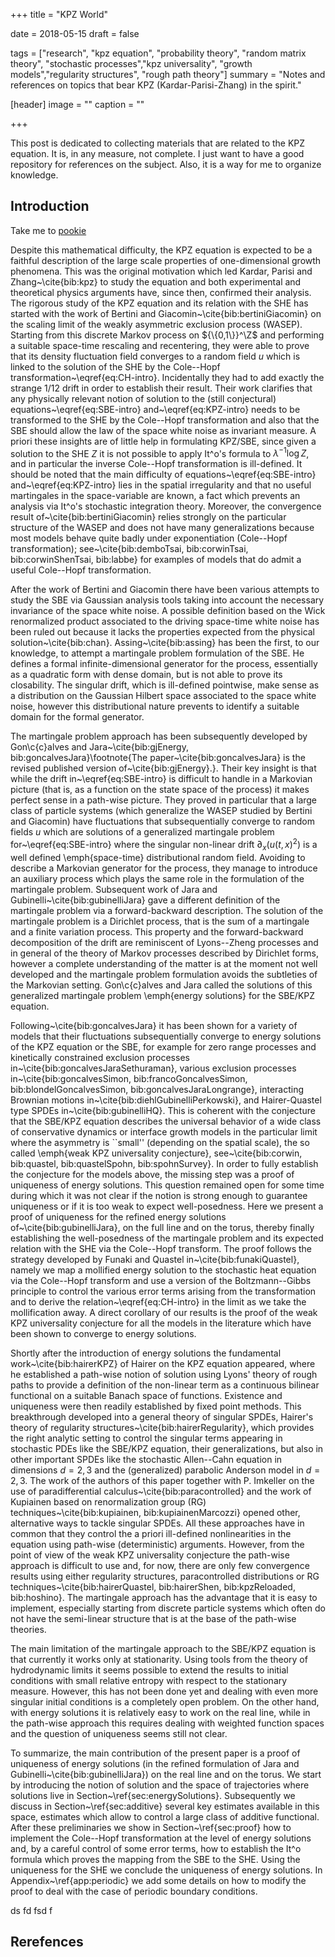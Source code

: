 +++
title = "KPZ World"

date = 2018-05-15
draft = false

tags = ["research", "kpz equation", "probability theory", "random matrix theory", "stochastic processes","kpz universality", "growth models","regularity structures", "rough path theory"]
summary = "Notes and references on topics that bear KPZ (Kardar-Parisi-Zhang) in the spirit."

[header]
image = ""
caption = ""

+++

This post is dedicated to collecting materials that are related to the KPZ equation. It is, in any measure, not complete. I just want to have a good repository for references on the subject. Also, it is a way for me to organize knowledge. 

## Introduction

Take me to [pookie](#pookie)




Despite this mathematical difficulty, the KPZ equation is expected to be a faithful description of the large scale properties of one-dimensional growth phenomena. This was the original motivation which led Kardar, Parisi and Zhang~\cite{bib:kpz} to study the equation and both experimental and theoretical physics arguments have, since then, confirmed their analysis. The rigorous study of the KPZ equation and its relation with the SHE has started with the work of Bertini and Giacomin~\cite{bib:bertiniGiacomin} on the scaling limit of the weakly asymmetric exclusion process (WASEP). Starting from this discrete Markov process on ${\{0,1\}}^\Z$ and performing a suitable space-time rescaling and recentering, they were able to prove that its density fluctuation field converges to a random field $u$ which is linked to the solution of the SHE by the Cole--Hopf transformation~\eqref{eq:CH-intro}. Incidentally they had to add exactly the strange $1/12$ drift in order to establish their result. Their work clarifies that any physically relevant notion of solution to the (still conjectural) equations~\eqref{eq:SBE-intro} and~\eqref{eq:KPZ-intro} needs to be transformed to the SHE by the Cole--Hopf transformation and also that the SBE should allow the law of the space white noise as invariant measure. A priori these insights are of little help in formulating KPZ/SBE, since given a solution to the SHE $Z$ it is not possible to apply It\^o's formula to $\lambda^{-1} \log Z$, and in particular the inverse Cole--Hopf transformation is ill-defined. It should be noted that the main difficulty of equations~\eqref{eq:SBE-intro} and~\eqref{eq:KPZ-intro} lies in the spatial irregularity and that no useful martingales in the space-variable are known, a fact which prevents an analysis via It\^o's stochastic integration theory. Moreover, the convergence result of~\cite{bib:bertiniGiacomin} relies strongly on the particular structure of the WASEP and does not  have many generalizations because most models behave quite badly under exponentiation (Cole--Hopf transformation); see~\cite{bib:demboTsai, bib:corwinTsai, bib:corwinShenTsai, bib:labbe} for examples of models that do admit a useful Cole--Hopf transformation.

After the work of Bertini and Giacomin there have been various attempts to study the SBE via Gaussian analysis tools taking into account the necessary invariance of the space white noise. A possible definition based on the Wick renormalized product associated to the driving space-time white noise has been ruled out because it lacks the properties expected from the physical solution~\cite{bib:chan}. Assing~\cite{bib:assing} has been the first, to our knowledge, to attempt a martingale problem formulation of the SBE. He defines a formal infinite-dimensional generator for the process, essentially as a quadratic form with dense domain, but is not able to prove its closability. The singular drift, which is ill-defined pointwise, make sense as a distribution on the Gaussian Hilbert space associated to the space white noise, however this distributional nature prevents to identify a suitable domain for the formal generator.

The martingale problem approach has been subsequently developed by Gon\c{c}alves and Jara~\cite{bib:gjEnergy, bib:goncalvesJara}\footnote{The paper~\cite{bib:goncalvesJara} is the revised published version of~\cite{bib:gjEnergy}.}. Their key insight is that while the drift in~\eqref{eq:SBE-intro} is difficult to handle in a Markovian picture (that is, as a function on the state space of the process) it makes perfect sense in a path-wise picture. They proved in particular that a large class of particle systems (which generalize the WASEP studied by Bertini and Giacomin) have fluctuations that subsequentially converge to random fields $u$ which are solutions of a generalized martingale problem for~\eqref{eq:SBE-intro} where the singular non-linear drift $\partial_x (u(t,x)^2)$ is a well defined  \emph{space-time} distributional random field. Avoiding to describe a Markovian generator for the process, they manage to introduce an auxiliary process which plays the same role in the formulation of the martingale problem. Subsequent work of Jara and Gubinelli~\cite{bib:gubinelliJara} gave a different definition of the martingale problem via a forward-backward description. The solution of the martingale problem is a Dirichlet process, that is the sum of a martingale and a finite variation process. This property and the forward-backward decomposition of the drift are reminiscent of Lyons--Zheng processes and in general of the theory of Markov processes described by Dirichlet forms, however a complete understanding of the matter is at the moment not well developed and the martingale problem formulation avoids the subtleties of the Markovian setting. Gon\c{c}alves and Jara called the solutions of this generalized martingale problem \emph{energy solutions} for the SBE/KPZ equation. 

Following~\cite{bib:goncalvesJara} it has been shown for a variety of models that their fluctuations subsequentially converge to energy solutions of the KPZ equation or the SBE, for example for zero range processes and kinetically constrained exclusion processes in~\cite{bib:goncalvesJaraSethuraman}, various exclusion processes in~\cite{bib:goncalvesSimon, bib:francoGoncalvesSimon, bib:blondelGoncalvesSimon, bib:goncalvesJaraLongrange}, interacting Brownian motions in~\cite{bib:diehlGubinelliPerkowski}, and Hairer-Quastel type SPDEs in~\cite{bib:gubinelliHQ}. This is coherent with the conjecture that the SBE/KPZ equation describes the universal behavior of a wide class of conservative dynamics or interface growth models in the particular limit where the asymmetry is ``small'' (depending on the spatial scale), the so called \emph{weak KPZ universality conjecture}, see~\cite{bib:corwin, bib:quastel, bib:quastelSpohn, bib:spohnSurvey}. In order to fully establish the conjecture for the models above, the missing step was a proof of uniqueness of energy solutions. This question remained open for some time during which it was not clear if the notion is strong enough to guarantee uniqueness or if it is too weak to expect well-posedness. Here we present a proof of uniqueness for the refined energy solutions of~\cite{bib:gubinelliJara}, on the full line and on the torus, thereby finally establishing the well-posedness of the martingale problem and its expected relation with the SHE via the Cole--Hopf transform. The proof follows the strategy developed by Funaki and Quastel in~\cite{bib:funakiQuastel}, namely we map a mollified energy solution to the stochastic heat equation via the Cole--Hopf transform and use a version of the Boltzmann--Gibbs principle to control the various error terms arising from the transformation and to derive the relation~\eqref{eq:CH-intro} in the limit as we take the mollification away. A direct corollary of our results is the proof of the weak KPZ universality conjecture for all the models in the literature which have been shown to converge to energy solutions.
 
Shortly after the introduction of energy solutions the fundamental work~\cite{bib:hairerKPZ} of Hairer on the KPZ equation appeared, where he established a path-wise notion of solution using Lyons' theory of rough paths to provide a definition of the non-linear term as a continuous bilinear functional on a suitable Banach space of functions. Existence and uniqueness were then readily established by fixed point methods. This breakthrough developed into a general theory of singular SPDEs, Hairer's theory of regularity structures~\cite{bib:hairerRegularity}, which provides the right analytic setting to control the singular terms appearing in stochastic PDEs like the SBE/KPZ equation, their generalizations, but also in other important SPDEs like the stochastic Allen--Cahn equation in dimensions $d=2,3$ and the (generalized) parabolic Anderson model in $d=2,3$. The work of the authors of this paper together with P. Imkeller on the use of paradifferential calculus~\cite{bib:paracontrolled} and the work of Kupiainen based on renormalization group (RG) techniques~\cite{bib:kupiainen, bib:kupiainenMarcozzi} opened other, alternative ways to tackle singular SPDEs. All these approaches have in common that they control the a priori ill-defined nonlinearities in the equation using path-wise (deterministic) arguments. However, from the point of view of the weak KPZ universality conjecture the path-wise approach is difficult to use and, for now, there are only few convergence results using either regularity structures, paracontrolled distributions or RG techniques~\cite{bib:hairerQuastel, bib:hairerShen, bib:kpzReloaded, bib:hoshino}. The martingale approach has the advantage that it is easy to implement, especially starting from discrete particle systems which often do not have the semi-linear structure that is at the base of the path-wise theories.

The main limitation of the martingale approach to the SBE/KPZ equation is that currently it works only at stationarity. Using tools from the theory of hydrodynamic limits it seems possible to extend the results to initial conditions with small relative entropy with respect to the stationary measure. However, this has not been done yet and dealing with even more singular initial conditions  is a completely open problem. On the other hand, with energy solutions it is relatively easy to work on the real line, while in the path-wise approach this requires dealing with weighted function spaces and the question of uniqueness seems still not clear.

To summarize, the main contribution of the present paper is a proof of uniqueness of energy solutions (in the refined formulation of Jara and Gubinelli~\cite{bib:gubinelliJara}) on the real line and on the torus. We start by introducing the notion of solution and the space of trajectories where solutions live in Section~\ref{sec:energySolutions}. Subsequently we discuss in Section~\ref{sec:additive} several key estimates available in this space, estimates which allow to control a large class of additive functional. After these preliminaries we show in Section~\ref{sec:proof} how to implement the Cole--Hopf transformation at the level of energy solutions and, by a careful control of some error terms, how to establish the It\^o formula which proves the mapping from the SBE to the SHE. Using the uniqueness for the SHE we conclude the uniqueness of energy solutions. In Appendix~\ref{app:periodic} we add some details on how to modify the proof to deal with the case of periodic boundary conditions.

<p name="pookie">ds fd fsd f</p>


## Rerefences


